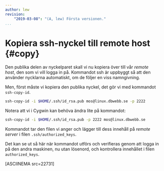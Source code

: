 ```yaml
---
author: lew
revision:
    "2019-03-08": "(A, lew) Första versionen."
...
```

Kopiera ssh-nyckel till remote host {#copy}
=======================

Den publika delen av nyckelparet skall vi nu kopiera över till vår *remote host*, den som vi vill logga in på. Kommandot ssh är uppbyggt så att den använder nycklarna automatiskt, om de följer en viss namngivning.

Men, först måste vi kopiera den publika nyckel, det gör vi med kommandot `ssh-copy-id`.

```bash
ssh-copy-id -i $HOME/.ssh/id_rsa.pub mos@linux.dbwebb.se -p 2222
```

Notera att vi i Cygwin kan behöva ändra lite på kommandot:

```bash
ssh-copy-id -i $HOME/.ssh/id_rsa.pub -p 2222 mos@linux.dbwebb.se 
```

Kommandot tar den filen vi anger och lägger till dess innehåll på *remote server* i filen `.ssh/authorized_keys`.

Det kan se ut så här när kommandot utförs och verifieras genom att logga in på den andra maskinen, nu utan lösenord, och kontrollera innehållet i filen `authorized_keys`.

[ASCIINEMA src=22731]
